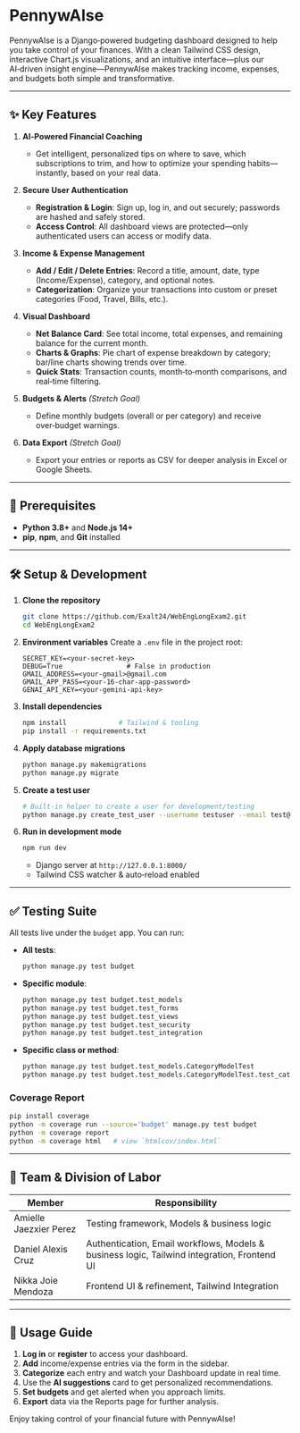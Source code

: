 # PennywAIse

PennywAIse is a Django‑powered budgeting dashboard designed to help you take control of your finances. With a clean Tailwind CSS design, interactive Chart.js visualizations, and an intuitive interface—plus our AI‑driven insight engine—PennywAIse makes tracking income, expenses, and budgets both simple and transformative.

---

## ✨ Key Features

1. **AI‑Powered Financial Coaching**

   - Get intelligent, personalized tips on where to save, which subscriptions to trim, and how to optimize your spending habits—instantly, based on your real data.

2. **Secure User Authentication**

   - **Registration & Login**: Sign up, log in, and out securely; passwords are hashed and safely stored.
   - **Access Control**: All dashboard views are protected—only authenticated users can access or modify data.

3. **Income & Expense Management**

   - **Add / Edit / Delete Entries**: Record a title, amount, date, type (Income/Expense), category, and optional notes.
   - **Categorization**: Organize your transactions into custom or preset categories (Food, Travel, Bills, etc.).

4. **Visual Dashboard**

   - **Net Balance Card**: See total income, total expenses, and remaining balance for the current month.
   - **Charts & Graphs**: Pie chart of expense breakdown by category; bar/line charts showing trends over time.
   - **Quick Stats**: Transaction counts, month‑to‑month comparisons, and real‑time filtering.

5. **Budgets & Alerts** *(Stretch Goal)*

   - Define monthly budgets (overall or per category) and receive over‑budget warnings.

6. **Data Export** *(Stretch Goal)*

   - Export your entries or reports as CSV for deeper analysis in Excel or Google Sheets.

---

## 🚀 Prerequisites

- **Python 3.8+** and **Node.js 14+**
- **pip**, **npm**, and **Git** installed

---

## 🛠️ Setup & Development

1. **Clone the repository**

   ```bash
   git clone https://github.com/Exalt24/WebEngLongExam2.git
   cd WebEngLongExam2
   ```

2. **Environment variables**
   Create a `.env` file in the project root:

   ```dotenv
   SECRET_KEY=<your-secret-key>
   DEBUG=True                # False in production
   GMAIL_ADDRESS=<your-gmail>@gmail.com
   GMAIL_APP_PASS=<your-16-char-app-password>
   GENAI_API_KEY=<your-gemini-api-key>
   ```

3. **Install dependencies**

   ```bash
   npm install             # Tailwind & tooling
   pip install -r requirements.txt
   ```

4. **Apply database migrations**

   ```bash
   python manage.py makemigrations
   python manage.py migrate
   ```

5. **Create a test user**

   ```bash
   # Built‑in helper to create a user for development/testing
   python manage.py create_test_user --username testuser --email test@example.com --password Passw0rd!
   ```

6. **Run in development mode**

   ```bash
   npm run dev
   ```

   - Django server at `http://127.0.0.1:8000/`
   - Tailwind CSS watcher & auto‑reload enabled

---

## ✅ Testing Suite

All tests live under the `budget` app. You can run:

- **All tests**:

  ```bash
  python manage.py test budget
  ```

- **Specific module**:

  ```bash
  python manage.py test budget.test_models
  python manage.py test budget.test_forms
  python manage.py test budget.test_views
  python manage.py test budget.test_security
  python manage.py test budget.test_integration
  ```

- **Specific class or method**:

  ```bash
  python manage.py test budget.test_models.CategoryModelTest
  python manage.py test budget.test_models.CategoryModelTest.test_category_creation
  ```

### Coverage Report

```bash
pip install coverage
python -m coverage run --source='budget' manage.py test budget
python -m coverage report
python -m coverage html   # view `htmlcov/index.html`
```

---

## 👥 Team & Division of Labor

| Member                 | Responsibility                                                                              |
|------------------------|---------------------------------------------------------------------------------------------|
| Amielle Jaezxier Perez | Testing framework, Models & business logic                                                  |
| Daniel Alexis Cruz     | Authentication, Email workflows, Models & business logic, Tailwind integration, Frontend UI |
| Nikka Joie Mendoza     | Frontend UI & refinement, Tailwind Integration                                              |

---

## 📖 Usage Guide

1. **Log in** or **register** to access your dashboard.
2. **Add** income/expense entries via the form in the sidebar.
3. **Categorize** each entry and watch your Dashboard update in real time.
4. Use the **AI suggestions** card to get personalized recommendations.
5. **Set budgets** and get alerted when you approach limits.
6. **Export** data via the Reports page for further analysis.

Enjoy taking control of your financial future with PennywAIse!


